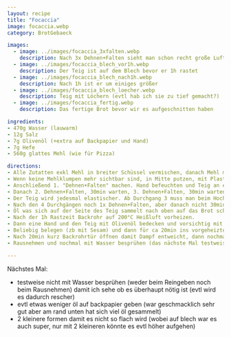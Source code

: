 ```yaml
---
layout: recipe
title: "Focaccia"
image: focaccia.webp
category: BrotGebaeck

images:
  - image: ../images/focaccia_3xfalten.webp
    description: Nach 3x Dehnen+Falten sieht man schon recht große Luftblasen im Teig
  - image: ../images/focaccia_blech_vor1h.webp
    description: Der Teig ist auf dem Blech bevor er 1h rastet
  - image: ../images/focaccia_blech_nach1h.webp
    description: Nach 1h ist er um einiges größer
  - image: ../images/focaccia_blech_loecher.webp
    description: Teig mit Löchern (evtl hab ich sie zu tief gemacht?)
  - image: ../images/focaccia_fertig.webp
    description: Das fertige Brot bevor wir es aufgeschnitten haben

ingredients:
- 470g Wasser (lauwarm)
- 12g Salz
- 7g Olivenöl (+extra auf Backpapier und Hand)
- 7g Hefe
- 560g glattes Mehl (wie für Pizza)

directions:
- Alle Zutatten exkl Mehl in breiter Schüssel vermischen, danach Mehl mit Teigkarte dazumischen.
- Wenn keine Mehlklumpen mehr sichtbar sind, in Mitte putzen, mit Plastikfolie zudecken und 30min rasten lassen
- Anschließend 1. "Dehnen+Falten" machen. Hand befeuchten und Teig an einem Eck heben und drüberschlagen, Schlüssel 1/4 drehen und erneut machen etc. Nach 4x ist der gesamte Teig 1x umgefalten und man wartet 30min
- Danach 2. Dehnen+Falten, 30min warten, 3. Dehnen+Falten, 30min warten, 4. Dehnen+Falten, 30min warten (könnte man noch öfters wiederholen)
- Der Teig wird jedesmal elastischer. Ab Durchgang 3 muss man beim Hochziehen des Teigs leicht wackeln damit er sich besser falten lässt
- Nach den 4 Durchgängen noch 1x Dehnen+Falten, aber danach nicht 30min warten sondern ein Backpapier auf ein Blech legen, mit Olivenöl bestreichen (mit Hand auf Boden verschmieren) und den Teig öligen Hand aus der Schüssel auf das Backpapier kippen.
- Öl was sich auf der Seite des Teig sammelt nach oben auf das Brot schmieren (es sollte oben mit Öl bedeckt sein) und 1h im Backrohr gehen lassen. Damit es nicht austrocknet sollte man es alle 20min mit Wasser besprühen (hätte ich ein großes 2. Blech könnte ich es stattdessen auch damit zudecken)
- Nach der 1h Rastzeit Backrohr auf 200°C Heißluft vorheizen.
- Dann eine Hand und den Teig mit Olivenöl bedecken und vorsichtig mit Fingern eindrücken (wie bei Fladenbrot) und anschließend leicht mit den Fingern wackeln (es bilden sich Luftblasen).
- Beliebig belegen (zb mit Sesam) und dann für ca 20min ins vorgeheizte Backrohr geben. Direkt nach dem Reingeben paar Mal mit Sprühflasche reinsprühen damit es dampfiger wird (das nächste Mal testweise nicht machen)
- Nach 20min kurz Backrohrtür öffnen damit Dampf entweicht, dann nochmal ca 2-3min backen bis es fertig ist
- Rausnehmen und nochmal mit Wasser besprühen (das nächste Mal testweise nicht machen)

---
```


Nächstes Mal:
- testweise nicht mit Wasser besprühen (weder beim Reingeben noch beim Rausnehmen) damit ich sehe ob es überhaupt nötig ist (evtl wird es dadurch rescher)
- evtl etwas weniger öl auf backpapier geben (war geschmacklich sehr gut aber am rand unten hat sich viel öl gesammelt)
- 2 kleinere formen damit es nicht so flach wird (wobei auf blech war es auch super, nur mit 2 kleineren könnte es evtl höher aufgehen)
